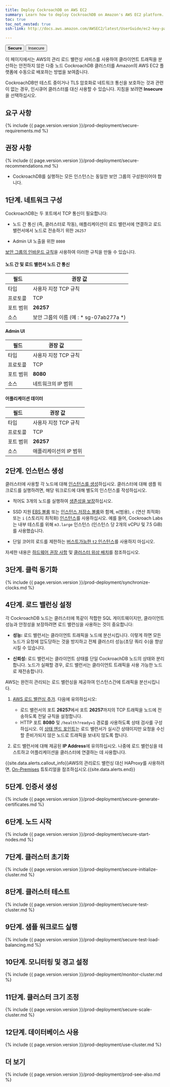 ```yaml
---
title: Deploy CockroachDB on AWS EC2
summary: Learn how to deploy CockroachDB on Amazon's AWS EC2 platform.
toc: true
toc_not_nested: true
ssh-link: http://docs.aws.amazon.com/AWSEC2/latest/UserGuide/ec2-key-pairs.html

---
```


<div class="filters filters-big clearfix">
  <button class="filter-button current"><strong>Secure</strong></button>
  <a href="deploy-cockroachdb-on-aws-insecure.html"><button class="filter-button">Insecure</button></a>
</div>

이 페이지에서는 AWS의 관리 로드 밸런싱 서비스를 사용하여 클라이언트 트래픽을 분산하는 안전하지 않은 다중 노드 CockroachDB 클러스터를 Amazon의 AWS EC2 플랫폼에 수동으로 배포하는 방법을 보여줍니다.

CockroachDB만 테스트 중이거나 TLS 암호화로 네트워크 통신을 보호하는 것과 관련이 없는 경우, 인시큐어 클러스터를 대신 사용할 수 있습니다. 지침을 보려면 **Insecure**을 선택하십시오.


## 요구 사항

{% include {{ page.version.version }}/prod-deployment/secure-requirements.md %}

## 권장 사항

{% include {{ page.version.version }}/prod-deployment/secure-recommendations.md %}

- CockroachDB를 실행하는 모든 인스턴스는 동일한 보안 그룹의 구성원이어야 합니다.

## 1단계. 네트워크 구성

CockroachDB는 두 포트에서 TCP 통신이 필요합니다:

- 노드 간 통신 (즉, 클러스터로 작동), 애플리케이션이 로드 밸런서에 연결하고 로드 밸런서에서 노드로 전송하기 위한 `26257`

- Admin UI 노출을 위한 `8080`

[보안 그룹의 인바운드 규칙](http://docs.aws.amazon.com/AWSEC2/latest/UserGuide/using-network-security.html#adding-security-group-rule)을 사용하여 이러한 규칙을 만들 수 있습니다.

#### 노드 간 및 로드 밸런서 노드 간 통신
 
 필드 | 권장 값
-------|-------------------
 타입 | 사용자 지정 TCP 규칙
 프로토콜 | TCP
 포트 범위 | **26257**
 소스 | 보안 그룹의 이름 (예 : * sg-07ab277a *)

#### Admin UI
 
 필드 | 권장 값
-------|-------------------
 타입 | 사용자 지정 TCP 규칙
 프로토콜 | TCP
 포트 범위 | **8080**
 소스 | 네트워크의 IP 범위

#### 어플리케이션 데이터
 
  필드 | 권장 값
-------|-------------------
 타입 | 사용자 지정 TCP 규칙
 프로토콜 | TCP
 포트 범위 | **26257**
 소스 | 애플리케이션의 IP 범위

## 2단계. 인스턴스 생성

클러스터에 사용할 각 노드에 대해 [인스턴스를 생성](http://docs.aws.amazon.com/AWSEC2/latest/UserGuide/launching-instance.html)하십시오. 클러스터에 대해 샘플 워크로드를 실행하려면, 해당 워크로드에 대해 별도의 인스턴스를 작성하십시오.

- 적어도 3개의 노드를 실행하여 [생존성을 보장](recommended-production-settings.html)하십시오.

- SSD 지원 [EBS 볼륨](https://docs.aws.amazon.com/AWSEC2/latest/UserGuide/EBSVolumeTypes.html) 또는 [인스턴스 저장소 볼륨](https://docs.aws.amazon.com/AWSEC2/latest/UserGuide/ssd-instance-store.html)와 함께, `m`(범용), `c` (연산 최적화) 또는 `i` (스토리지 최적화) [인스턴스](https://aws.amazon.com/ec2/instance-types/)를 사용하십시오. 예를 들어, Cockroach Labs는 내부 테스트를 위해 `m3.large` 인스턴스 (인스턴스 당 2개의 vCPU 및 7.5 GiB)를 사용했습니다.

- 단일 코어의 로드를 제한하는 [버스트가능한 `t2` 인스턴스](https://docs.aws.amazon.com/AWSEC2/latest/UserGuide/t2-instances.html)를 사용하지 마십시오. 

자세한 내용은 [하드웨어 권장 사항](recommended-production-settings.html) 및 [클러스터 위상 배치](recommended-production-settings.html)를 참조하십시오.

## 3단계. 클럭 동기화

{% include {{ page.version.version }}/prod-deployment/synchronize-clocks.md %}

## 4단계. 로드 밸런싱 설정

각 CockroachDB 노드는 클러스터에 똑같이 적합한 SQL 게이트웨이지만, 클라이언트 성능과 안정성을 보장하려면 로드 밸런싱을 사용하는 것이 중요합니다:

- **성능:** 로드 밸런서는 클라이언트 트래픽을 노드에 분산시킵니다. 이렇게 하면 모든 노드가 요청에 압도당하는 것을 방지하고 전체 클러스터 성능(초당 쿼리 수)을 향상시킬 수 있습니다.

- **신뢰성:** 로드 밸런서는 클라이언트 상태를 단일 CockroachDB 노드의 상태와 분리합니다. 노드가 실패할 경우, 로드 밸런서는 클라이언트 트래픽을 사용 가능한 노드로 재전송합니다.

AWS는 완전히 관리되는 로드 밸런싱을 제공하여 인스턴스간에 트래픽을 분산시킵니다.

1. [AWS 로드 밸런싱 추가](http://docs.aws.amazon.com/AWSEC2/latest/UserGuide/ec2-increase-availability.html). 다음에 유의하십시오:
	- 로드 밸런서의 포트 **26257**에서 포트 **26257**까지의 TCP 트래픽을 노드에 전송하도록 전달 규칙을 설정합니다.
	- HTTP 포트 **8080** 및 `/health?ready=1` 경로를 사용하도록 상태 검사를 구성하십시오. 이 [상태 엔드 포인트](monitoring-and-alerting.html)는 로드 밸런서가 실시간 상태이지만 요청을 수신할 준비가되지 않은 노드로 트래픽을 보내지 않도록 합니다.
  
2. 로드 밸런서에 대해 제공된 **IP Address**에 유의하십시오. 나중에 로드 밸런싱을 테스트하고 어플리케이션을 클러스터에 연결하는 데 사용합니다.

{{site.data.alerts.callout_info}}AWS의 관리로드 밸런싱 대신 HAProxy를 사용하려면, <a href="deploy-cockroachdb-on-premises-insecure.html">On-Premises</a> 튜토리얼을 참조하십시오.{{site.data.alerts.end}}

## 5단계. 인증서 생성

{% include {{ page.version.version }}/prod-deployment/secure-generate-certificates.md %}

## 6단계. 노드 시작

{% include {{ page.version.version }}/prod-deployment/secure-start-nodes.md %}

## 7단계. 클러스터 초기화

{% include {{ page.version.version }}/prod-deployment/secure-initialize-cluster.md %}

## 8단계. 클러스터 테스트

{% include {{ page.version.version }}/prod-deployment/secure-test-cluster.md %}

## 9단계. 샘플 워크로드 실행

{% include {{ page.version.version }}/prod-deployment/secure-test-load-balancing.md %}

## 10단계. 모니터링 및 경고 설정

{% include {{ page.version.version }}/prod-deployment/monitor-cluster.md %}

## 11단계. 클러스터 크기 조정

{% include {{ page.version.version }}/prod-deployment/secure-scale-cluster.md %}

## 12단계. 데이터베이스 사용

{% include {{ page.version.version }}/prod-deployment/use-cluster.md %}

## 더 보기

{% include {{ page.version.version }}/prod-deployment/prod-see-also.md %}

